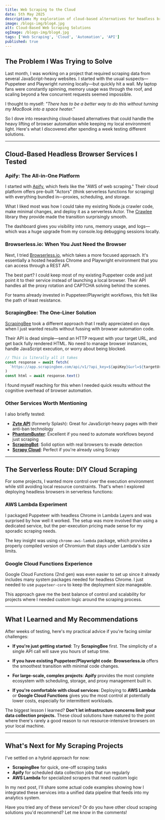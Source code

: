 ```yaml
---
title: Web Scraping to the Cloud
date: 5th May 2025
description: My exploration of cloud-based alternatives for headless browser scraping that don't require running heavy services like Puppeteer or Playwright locally
image: /blogs-img/blog4.jpg
alt: Cloud-Based Web Scraping Solutions
ogImage: /blogs-img/blog4.jpg
tags: ['Web Scraping', 'Cloud', 'Automation', 'API']
published: true
---
```


## The Problem I Was Trying to Solve

Last month, I was working on a project that required scraping data from several JavaScript-heavy websites. I started with the usual suspects—Puppeteer and Playwright running locally—but quickly hit a wall. My laptop fans were constantly spinning, memory usage was through the roof, and scaling beyond a few concurrent requests seemed impossible.

I thought to myself: _"There has to be a better way to do this without turning my MacBook into a space heater."_

So I dove into researching cloud-based alternatives that could handle the heavy lifting of browser automation while keeping my local environment light. Here's what I discovered after spending a week testing different solutions.

---

## Cloud-Based Headless Browser Services I Tested

### Apify: The All-in-One Platform

I started with [Apify](https://apify.com), which feels like the "AWS of web scraping." Their cloud platform offers pre-built "Actors" (think serverless functions for scraping) with everything bundled in—proxies, scheduling, and storage.

What I liked most was how I could take my existing Node.js crawler code, make minimal changes, and deploy it as a serverless Actor. The [Crawlee](https://crawlee.dev/) library they provide made the transition surprisingly smooth.

The dashboard gives you visibility into runs, memory usage, and logs—which was a huge upgrade from my console.log debugging sessions locally.

### Browserless.io: When You Just Need the Browser

Next, I tried [Browserless.io](https://browserless.io), which takes a more focused approach. It's essentially a hosted headless Chrome and Playwright environment that you can access through a REST API.

The best part? I could keep most of my existing Puppeteer code and just point it to their service instead of launching a local browser. Their API handles all the proxy rotation and CAPTCHA solving behind the scenes.

For teams already invested in Puppeteer/Playwright workflows, this felt like the path of least resistance.

### ScrapingBee: The One-Liner Solution

[ScrapingBee](https://scrapingbee.com) took a different approach that I really appreciated on days when I just wanted results without fussing with browser automation code.

Their API is dead simple—send an HTTP request with your target URL, and get back fully rendered HTML. No need to manage browser instances, handle JavaScript execution, or worry about being blocked.

```javascript
// This is literally all it takes
const response = await fetch(
  `https://app.scrapingbee.com/api/v1/?api_key=${apiKey}&url=${targetUrl}&render_js=true`,
)
const html = await response.text()
```

I found myself reaching for this when I needed quick results without the cognitive overhead of browser automation.

### Other Services Worth Mentioning

I also briefly tested:

- **[Zyte API](https://zyte.com)** (formerly Splash): Great for JavaScript-heavy pages with their anti-ban technology
- **[PhantomBuster](https://phantombuster.com)**: Excellent if you need to automate workflows beyond just scraping
- **[ScrapingBot](https://scraping-bot.io)**: Solid option with real browsers to evade detection
- **[Scrapy Cloud](https://zyte.com/scrapy-cloud/)**: Perfect if you're already using Scrapy

---

## The Serverless Route: DIY Cloud Scraping

For some projects, I wanted more control over the execution environment while still avoiding local resource constraints. That's when I explored deploying headless browsers in serverless functions:

### AWS Lambda Experiment

I packaged Puppeteer with headless Chrome in Lambda Layers and was surprised by how well it worked. The setup was more involved than using a dedicated service, but the per-execution pricing made sense for my sporadic scraping needs.

The key insight was using `chrome-aws-lambda` package, which provides a properly compiled version of Chromium that stays under Lambda's size limits.

### Google Cloud Functions Experience

Google Cloud Functions (2nd gen) was even easier to set up since it already includes many system packages needed for headless Chrome. I just needed to use `puppeteer-core` to keep the deployment size manageable.

This approach gave me the best balance of control and scalability for projects where I needed custom logic around the scraping process.

---

## What I Learned and My Recommendations

After weeks of testing, here's my practical advice if you're facing similar challenges:

- **If you're just getting started**: Try **ScrapingBee** first. The simplicity of a single API call will save you hours of setup time.

- **If you have existing Puppeteer/Playwright code**: **Browserless.io** offers the smoothest transition with minimal code changes.

- **For large-scale, complex projects**: **Apify** provides the most complete ecosystem with scheduling, storage, and proxy management built in.

- **If you're comfortable with cloud services**: Deploying to **AWS Lambda** or **Google Cloud Functions** gives you the most control at potentially lower costs, especially for intermittent workloads.

The biggest lesson I learned? **Don't let infrastructure concerns limit your data collection projects.** These cloud solutions have matured to the point where there's rarely a good reason to run resource-intensive browsers on your local machine.

---

## What's Next for My Scraping Projects

I've settled on a hybrid approach for now:

- **ScrapingBee** for quick, one-off scraping tasks
- **Apify** for scheduled data collection jobs that run regularly
- **AWS Lambda** for specialized scrapers that need custom logic

In my next post, I'll share some actual code examples showing how I integrated these services into a unified data pipeline that feeds into my analytics system.

Have you tried any of these services? Or do you have other cloud scraping solutions you'd recommend? Let me know in the comments!
